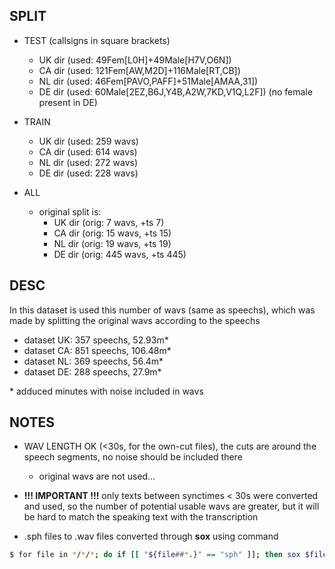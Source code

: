 ## SPLIT

-   TEST (callsigns in square brackets)

    -   UK dir (used: 49Fem[L0H]+49Male[H7V,O6N])
    -   CA dir (used: 121Fem[AW,M2D]+116Male[RT,CB])
    -   NL dir (used: 46Fem[PAVO,PAFF]+51Male[AMAA,31])
    -   DE dir (used: 60Male[2EZ,B6J,Y4B,A2W,7KD,V1Q,L2F]) (no female present in DE)

-   TRAIN

    -   UK dir (used: 259 wavs)
    -   CA dir (used: 614 wavs)
    -   NL dir (used: 272 wavs)
    -   DE dir (used: 228 wavs)

-   ALL
    -   original split is:
        -   UK dir (orig: 7 wavs, +ts 7)
        -   CA dir (orig: 15 wavs, +ts 15)
        -   NL dir (orig: 19 wavs, +ts 19)
        -   DE dir (orig: 445 wavs, +ts 445)

## DESC

In this dataset is used this number of wavs (same as speechs), which was made by splitting the original wavs according to the speechs

-   dataset UK: 357 speechs, 52.93m\*
-   dataset CA: 851 speechs, 106.48m\*
-   dataset NL: 369 speechs, 56.4m\*
-   dataset DE: 288 speechs, 27.9m\*

\* adduced minutes with noise included in wavs

## NOTES
- WAV LENGTH OK (<30s, for the own-cut files), the cuts are around the speech segments, no noise should be included there
    - original wavs are not used...
    
-   **!!! IMPORTANT !!!** only texts between synctimes \< 30s were converted and used, so the number of potential usable wavs are greater, but it will be hard to match the speaking text with the transcription

-   .sph files to .wav files converted through **sox** using command

```bash
$ for file in */*/*; do if [[ "${file##*.}" == "sph" ]]; then sox $file ${file%.*}.wav; fi; done
```
